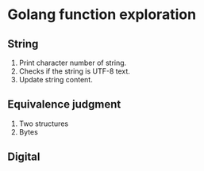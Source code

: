 # Golang function exploration

## String
1. Print character number of string.
2. Checks if the string is UTF-8 text.
3. Update string content.

## Equivalence judgment
1. Two structures
2. Bytes

## Digital
